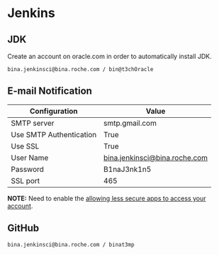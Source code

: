 # Jenkins

## JDK

Create an account on oracle.com in order to automatically install JDK.

```
bina.jenkinsci@bina.roche.com / bin@t3chOracle
```

## E-mail Notification

| Configuration | Value |
| --- | --- |
| SMTP server | smtp.gmail.com |
| Use SMTP Authentication | True |
| Use SSL | True |
| User Name | bina.jenkinsci@bina.roche.com |
| Password | B1naJ3nk1n5 |
| SSL port | 465 |

**NOTE:** Need to enable the [allowing less secure apps to access your account](https://support.google.com/accounts/answer/6010255).

## GitHub

```
bina.jenkinsci@bina.roche.com / binat3mp
```


